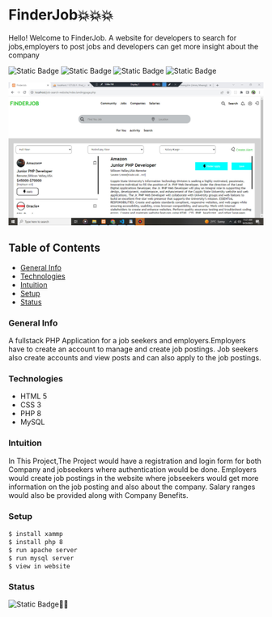 # FinderJob💥💥💥
Hello! Welcome to FinderJob.
A website for developers to search for jobs,employers to post jobs and developers can get more insight about the company

![Static Badge](https://img.shields.io/badge/issues-2-green)
![Static Badge](https://img.shields.io/badge/php-8.0.0-blue)
![Static Badge](https://img.shields.io/badge/version-1.0.0-green)
![Static Badge](https://img.shields.io/badge/build-passing-green)


![Homepage for FinderJob](/images/finder1.jpg)

## Table of Contents
* [General Info](#general-info)
* [Technologies](#technologies)
* [Intuition](#intuition)
* [Setup](#setup)
* [Status](#status)

### General Info
A fullstack PHP Application for a job seekers and employers.Employers have to create an account to manage and create job postings.
Job seekers also create accounts and view posts and can also apply to the job postings.

### Technologies
* HTML 5
* CSS 3
* PHP 8
* MySQL
### Intuition
In This Project,The Project would have a registration and login form for both Company and jobseekers where authentication would be done.
Employers would create job postings in the website where jobseekers would get more information on the job posting and also about the company.
Salary ranges would also be provided along with Company Benefits.
### Setup
```
$ install xammp
$ install php 8
$ run apache server
$ run mysql server
$ view in website

```
### Status
![Static Badge](https://img.shields.io/badge/development%20-%20green)💯💯


